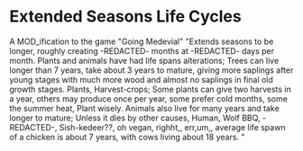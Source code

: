# Extended Seasons Life Cycles
A MOD_ification to the game "Going Medevial"
"Extends seasons to be longer, roughly creating -REDACTED- months at -REDACTED- days per month. Plants and animals have had life spans alterations; Trees can live longer than 7 years, take about 3 years to mature, giving more saplings after young stages with much more wood and almost no saplings in final old growth stages. Plants, Harvest-crops; Some plants can give two harvests in a year, others may produce once per year, some prefer cold months, some the summer heat, Plant wisely. Animals also live for many years and take longer to mature; Unless it dies by other causes, Human, Wolf BBQ, -REDACTED-, Sish-kedeer??, oh vegan, righht,, err,um,, average life spawn of a chicken is about 7 years, with cows living about 18 years. "